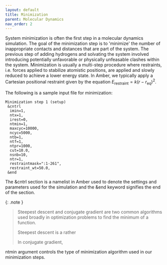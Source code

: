 ```yaml
---
layout: default
title: Minimization
parent: Molecular Dynamics
nav_order: 2
---
```


System minimization is often the first step in a molecular dynamics simulation. The goal of the minimization step is to 'minimize' the number of inappropriate contacts and distances that are part of the system. The previous step of adding hydrogens and solvating the system involved introducing potentially unfavorable or physically unfeasable clashes within the system. Minimization is usually a multi-step procedure where restraints, i.e. forces applied to stabilize atomistic positions, are applied and slowly reduced to achieve a lower energy state. In Amber, we typically apply a Cartesian positional restraint given by the equation $E_{\text{restraint}} = k(r - r_{\text{eq}})^2$. 

The following is a sample input file for minimization: 

```
Minimization step 1 (setup)
 &cntrl
  imin=1,
  ntx=1,
  irest=0,
  ntmin=1,
  maxcyc=10000,
  ncyc=5000,
  ntb=1,
  ntf=1,
  ntpr=1000,
  cut=10.0,
  nsnb=10,
  ntr=1,
  restraintmask=":1-261",
  restraint_wt=50.0,
 &end
```

The &cntrl section is a namelist in Amber used to denote the settings and parameters used for the simulation and the &end keyword signifies the end of the section. 

{: .note }
> Steepest descent and conjugate gradient are two common algorithms used broadly in optimization problems to find the minimum of a function.
>
> Steepest descent is a rather 
>
> In conjugate gradient, 

ntmin argument controls the type of minimization algorithm used in our minimization steps. 




